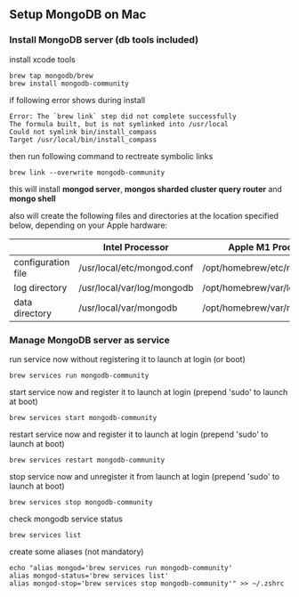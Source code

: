 ## Setup MongoDB on Mac

### Install MongoDB server (db tools included)

install xcode tools

```
brew tap mongodb/brew
brew install mongodb-community
```

if following error shows during install 
```
Error: The `brew link` step did not complete successfully
The formula built, but is not symlinked into /usr/local
Could not symlink bin/install_compass
Target /usr/local/bin/install_compass
```
then run following command to rectreate symbolic links
```
brew link --overwrite mongodb-community
```

this will install **mongod server**, **mongos sharded cluster query router** and **mongo shell**

also will create the following files and directories at the location specified below, depending on your Apple hardware:

|   | Intel Processor | Apple M1 Processor |
|-|-|-|
| configuration file | /usr/local/etc/mongod.conf | /opt/homebrew/etc/mongod.conf |
| log directory | /usr/local/var/log/mongodb | /opt/homebrew/var/log/mongodb |
| data directory | /usr/local/var/mongodb | /opt/homebrew/var/mongodb |


### Manage MongoDB server as service

run service now without registering it to launch at login (or boot)
```
brew services run mongodb-community
```

start service now and register it to launch at login (prepend 'sudo' to launch at boot)
```
brew services start mongodb-community
```

restart service now and register it to launch at login (prepend 'sudo' to launch at boot)
```
brew services restart mongodb-community
```

stop service now and unregister it from launch at login (prepend 'sudo' to launch at boot)
```
brew services stop mongodb-community
```

check mongodb service status

```
brew services list
```

create some aliases (not mandatory)
```
echo "alias mongod='brew services run mongodb-community'
alias mongod-status='brew services list'
alias mongod-stop='brew services stop mongodb-community'" >> ~/.zshrc
```





